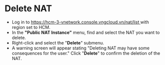 # Delete NAT

* Log in to [https://hcm-3-vnetwork.console.vngcloud.vn/nat/list ](https://hcm-3-vnetwork.console.vngcloud.vn/nat/list)with region set to HCM.
* In the **"Public NAT Instance"** menu, find and select the NAT you want to delete.
* Right-click and select the "**Delete**" submenu.
* A warning screen will appear stating "Deleting NAT may have some consequences for the user." Click "**Delete**" to confirm the deletion of the NAT.
